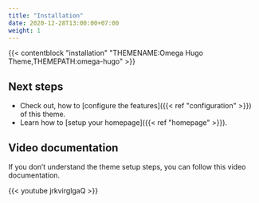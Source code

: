 ```yaml
---
title: "Installation"
date: 2020-12-28T13:00:00+07:00
weight: 1
---
```


{{< contentblock "installation" "THEMENAME:Omega Hugo Theme,THEMEPATH:omega-hugo" >}}

## Next steps

- Check out, how to [configure the features]({{< ref "configuration" >}}) of this theme.
- Learn how to [setup your homepage]({{< ref "homepage" >}}).

## Video documentation

If you don’t understand the theme setup steps, you can follow this video documentation.

{{< youtube jrkvirglgaQ >}}
